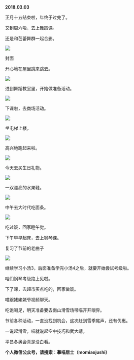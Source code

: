 
          
            
**2018.03.03**

正月十五结束啦，年终于过完了。

又到周六啦，去上舞蹈课。

还是和芭蕾舞群一起合影。




![](img/51001-10c2cff0da65a9b2.jpg)

封面


开心地在屋里跳来跳去。




![](img/51001-f55ff26be6f5d2d2.jpg)




进到舞蹈教室里，开始做准备活动。




![](img/51001-384329f1ede78e47.jpg)




下课啦，去商场活动。




![](img/51001-a117dfcd24e71ff3.jpg)




坐电梯上楼。




![](img/51001-599e11d19995bc25.jpg)




高兴地跑起来啦。




![](img/51001-284d15aa3e2cdd39.jpg)




今天去买生日礼物。




![](img/51001-0ae944d5ac2e98be.jpg)




一双漂亮的水果鞋。




![](img/51001-231ba03c6f9314b9.jpg)




中午去大时代吃面条。




![](img/51001-24f4407340272639.jpg)




吃过饭，回家睡午觉。

下午早早起床，去上钢琴课。

复习了节前的老曲子




![](img/51001-ff1a4a471954f4f7.png)




继续学习小汤3，后面准备学完小汤4之后，就要开始尝试考级啦。

咱们钢琴考级路上见啦。

下了课，去超市买点吃的，回家做饭。

喵跟姥姥姥爷视频聊天。

吃饱喝足，明天准备要去南山滑雪场带喵开开眼界。

节前各种活动，一直没找到机会，这次赶到雪季尾声，还有优惠。

一说起滑雪，喵就说起空中技巧和武大靖。

平昌冬奥会真是没白看。


**个人微信公众号，请搜索：摹喵居士（momiaojushi）**

          
        
